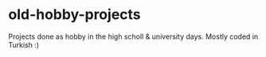 # old-hobby-projects

Projects done as hobby in the high scholl &amp; university days. Mostly coded in Turkish :)
